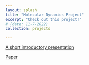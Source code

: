 ```yaml
---
layout: splash
title: "Molecular Dynamics Project"
excerpt: "Check out this project!"
# (date: 11-7-2022) 
collection: projects

---
```




[A short introductory presentation](project1_files/Presentation_for_Reading_Group.pdf)


[Paper](https://openreview.net/group?id=ICML.cc/2021/Workshop/URL)
